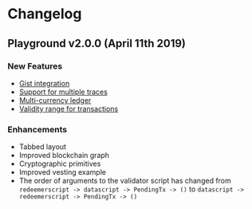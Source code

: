 # Changelog

## Playground v2.0.0 (April 11th 2019)

### New Features

* [Gist integration](./plutus-tutorial/markdown/Gist_integration.md)
* [Support for multiple traces](./plutus-tutorial/markdown/Multiple_traces.md)
* [Multi-currency ledger](./plutus-tutorial/markdown/Multi-currency_ledger.md)
* [Validity range for transactions](./plutus-tutorial/markdown/Validity_range_for_transactions.md)

### Enhancements

* Tabbed layout
* Improved blockchain graph
* Cryptographic primitives
* Improved vesting example
* The order of arguments to the validator script has changed from `redeemerscript -> datascript -> PendingTx -> ()` to `datascript -> redeemerscript -> PendingTx -> ()`
